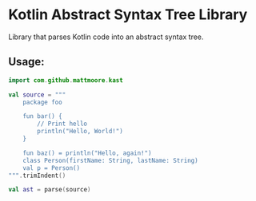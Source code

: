 # Kotlin Abstract Syntax Tree Library

Library that parses Kotlin code into an abstract syntax tree.

## Usage:

```kotlin
import com.github.mattmoore.kast

val source = """
    package foo

    fun bar() {
        // Print hello
        println("Hello, World!")
    }

    fun baz() = println("Hello, again!")
    class Person(firstName: String, lastName: String)
    val p = Person()
""".trimIndent()

val ast = parse(source)
